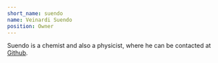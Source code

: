 ```yaml
---
short_name: suendo
name: Veinardi Suendo
position: Owner
---
```

Suendo is a chemist and also a physicist, where he can be contacted at [Github](https://github.com/suendo-lab).